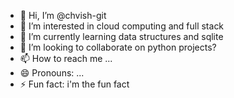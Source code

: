 - 👋 Hi, I’m @chvish-git
- 👀 I’m interested in cloud computing and full stack
- 🌱 I’m currently learning data structures and sqlite
- 💞️ I’m looking to collaborate on python projects?
- 📫 How to reach me ...
- 😄 Pronouns: ...
- ⚡ Fun fact: i'm the fun fact

<!---
chvish-git/chvish-git is a ✨ special ✨ repository because its `README.md` (this file) appears on your GitHub profile.
You can click the Preview link to take a look at your changes.
--->
